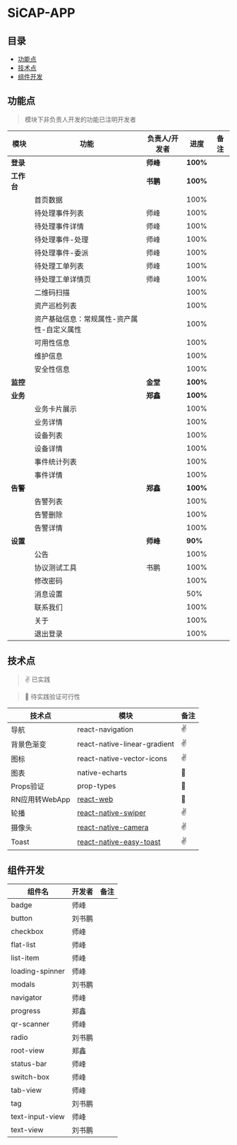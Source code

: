 # SiCAP-APP

## 目录
* [功能点](#功能点)
* [技术点](#技术点)
* [组件开发](#组件开发)

## 功能点
> 模块下非负责人开发的功能已注明开发者

| 模块 | 功能 | 负责人/开发者 | 进度 | 备注 |
| --- | --- | --- | --- | --- |
| **登录** |  | **师峰** | **100%** |  |
| **工作台** |  | **书鹏** | **100%** |  |
|  | 首页数据 |  | 100% |  |
|  | 待处理事件列表 | 师峰 | 100% |  |
|  | 待处理事件详情 | 师峰 | 100% |  |
|  | 待处理事件-处理 | 师峰 | 100% |  |
|  | 待处理事件-委派 | 师峰 | 100% |  |
|  | 待处理工单列表 | 师峰 | 100% |  |
|  | 待处理工单详情页 | 师峰 | 100% |  |
|  | 二维码扫描 |  | 100% |  |
|  | 资产巡检列表 |  | 100% |  |
|  | 资产基础信息：常规属性-资产属性-自定义属性 |  | 100% |  |
|  | 可用性信息 |  | 100% |  |
|  | 维护信息 |  | 100% |  |
|  | 安全性信息 |  | 100% |  |
| **监控** |  | **金堂** | **100%** |  |
| **业务** |  | **郑鑫** | **100%** |  |
|  | 业务卡片展示 |  | 100% |  |
|  | 业务详情 |  | 100% |  |
|  | 设备列表 |  | 100% |  |
|  | 设备详情 |  | 100% |  |
|  | 事件统计列表 |  | 100% |  |
|  | 事件详情 |  | 100% |  |
| **告警** |  | **郑鑫** | **100%** |  |
|  | 告警列表 |  | 100% |  |
|  | 告警删除 |  | 100% |  |
|  | 告警详情 |  | 100% |  |
| **设置** |  | **师峰** | **90%** |  |
|  | 公告 |  | 100% |  |
|  | 协议测试工具 | 书鹏 | 100% |  |
|  | 修改密码 |  | 100% |  |
|  | 消息设置 |  | 50% |  |
|  | 联系我们 |  | 100% |  |
|  | 关于 |  | 100% |  |
|  | 退出登录 |  | 100% |  |

## 技术点
> :v: 已实践

> :runner: 待实践验证可行性

| 技术点 | 模块 | 备注 |
| --- | --- | --- |
| 导航 | react-navigation | :v: |
| 背景色渐变 | react-native-linear-gradient | :v: |
| 图标 | react-native-vector-icons | :v: |
| 图表 | native-echarts | :runner: |
| Props验证 | prop-types | :runner: |
| RN应用转WebApp | [react-web](https://github.com/taobaofed/react-web) | :runner: |
| 轮播 | [react-native-swiper](https://github.com/leecade/react-native-swiper) | :v: |
| 摄像头 | [react-native-camera](https://github.com/lwansbrough/react-native-camera) | :v: |
| Toast | [react-native-easy-toast](https://github.com/crazycodeboy/react-native-easy-toast) | :v: |

## 组件开发
| 组件名 | 开发者 | 备注 |
| --- | --- | --- |
| badge | 师峰 |  |
| button | 刘书鹏 |  |
| checkbox | 师峰 |  |
| flat-list | 师峰 |  |
| list-item | 师峰 |
| loading-spinner | 师峰 |  |
| modals | 刘书鹏 |  |
| navigator | 师峰 |  |
| progress | 郑鑫 |  |
| qr-scanner | 师峰 |  |
| radio | 刘书鹏 |  |
| root-view | 郑鑫 |  |
| status-bar | 师峰 |  |
| switch-box | 师峰 |  |
| tab-view | 师峰 |  |
| tag | 刘书鹏 |  |
| text-input-view| 师峰 |  |
| text-view | 刘书鹏 |  |

